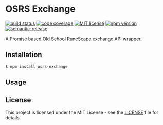 # OSRS Exchange

[![build status][build-badge]][build]
[![code coverage][coverage-badge]][coverage]
[![MIT license][license-badge]][license]
[![npm version][version-badge]][version]
[![semantic-release][release-badge]][release]

A Promise based Old School RuneScape exchange API wrapper.

## Installation

```
$ npm install osrs-exchange
```

## Usage

## License

This project is licensed under the MIT License - see the [LICENSE](LICENSE) file for details.

<!-- badges -->

[build-badge]: https://img.shields.io/github/workflow/status/osrslogs/osrs-exchange/CI/master
[build]: https://github.com/osrslogs/osrs-exchange/actions?query=branch%3Amaster
[coverage-badge]: https://img.shields.io/codecov/c/github/osrslogs/osrs-exchange/master
[coverage]: https://codecov.io/github/osrslogs/osrs-exchange/branch/master
[license-badge]: https://img.shields.io/badge/license-MIT-blue.svg
[license]: LICENSE
[version-badge]: https://img.shields.io/npm/v/osrs-exchange
[version]: https://www.npmjs.com/package/osrs-exchange
[release-badge]: https://img.shields.io/badge/%20%20%F0%9F%93%A6%F0%9F%9A%80-semantic--release-e10079.svg
[release]: https://github.com/semantic-release/semantic-release
